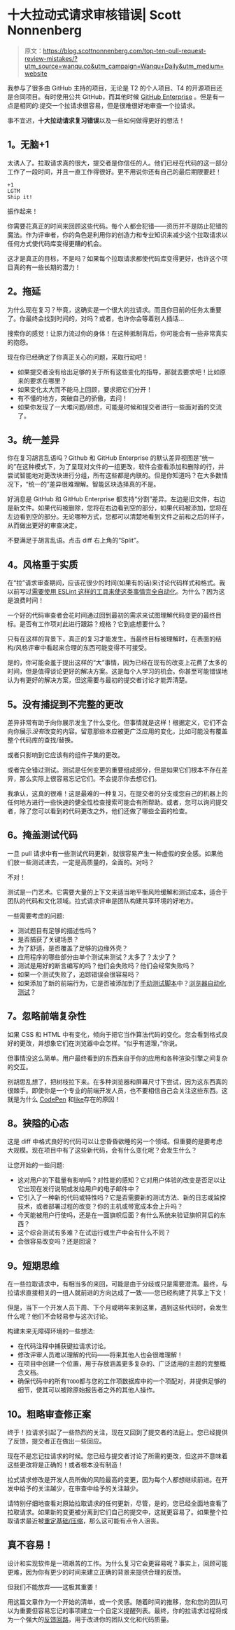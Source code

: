 # 十大拉动式请求审核错误| Scott Nonnenberg

> 原文：<https://blog.scottnonnenberg.com/top-ten-pull-request-review-mistakes/?utm_source=wanqu.co&utm_campaign=Wanqu+Daily&utm_medium=website>

我参与了很多由 GitHub 主持的项目，无论是 T2 的个人项目、T4 的开源项目还是合同项目。有时使用公共 GitHub，而其他时候 [GitHub Enterprise](https://enterprise.github.com/) 。但是有一点是相同的:提交一个拉请求很容易，但是很难很好地审查一个拉请求。

事不宜迟，**十大拉动请求复习错误**以及一些如何做得更好的想法！

## [](#1-the-mindless-1)1。无脑+1

太诱人了。拉取请求真的很大，提交者是你信任的人。他们已经在代码的这一部分工作了一段时间，并且一直工作得很好。更不用说你还有自己的最后期限要赶！

```
+1
LGTM
Ship it! 
```

振作起来！

你需要花真正的时间来回顾这些代码。每个人都会犯错——资历并不是防止犯错的魔法。作为评审者，你的角色是利用你的创造力和专业知识来减少这个拉取请求以任何方式使代码库变得更糟的机会。

这才是真正的目标，不是吗？如果每个拉取请求都使代码库变得更好，也许这个项目真的有一些长期的潜力！

## [](#2-procrastination)2。拖延

为什么现在复习？毕竟，这确实是一个很大的拉请求。而且你目前的任务太重要了。你最终会找到时间的，对吗？或者，也许你会等着别人插话…

搜索你的感觉！让原力流过你的身体！在这种抵制背后，你可能会有一些非常真实的抱怨。

现在你已经确定了你真正关心的问题，采取行动吧！

*   如果提交者没有给出足够的关于所有这些变化的指导，那就去要求吧！比如原来的要求在哪里？
*   如果变化太大而不能马上回顾，要求把它们分开！
*   有不懂的地方，突破自己的骄傲，去问！
*   如果你发现了一大堆问题/顾虑，可能是时候和提交者进行一些面对面的交流了。

## [](#3-unified-diffs)3。统一差异

你在复习胡言乱语吗？Github 和 GitHub Enterprise 的默认差异视图是“统一的”在这种模式下，为了呈现对文件的一组更改，软件会查看添加和删除的行，并尝试智能地对更改块进行分组，所有这些都是内联的。但是你知道吗？在大多数情况下，“统一的”差异很难理解。智能区块选择真的不是。

好消息是 GitHub 和 GitHub Enterprise 都支持“分割”差异。左边是旧文件，右边是新文件。如果代码被删除，您将在右边看到空的部分，如果代码被添加，您将在左边看到空的部分。无论哪种方式，您都可以清楚地看到文件之前和之后的样子，从而做出更好的审查决定。

不要满足于胡言乱语。点击 diff 右上角的“Split”。

## [](#4-style-over-substance)4。风格重于实质

在“拉”请求审查期间，应该花很少的时间(如果有的话)来讨论代码样式和格式。我以前写过[需要使用 ESLint 这样的工具来使这类事情完全自动化](/eslint-part-3-analysis/#trying-to-adapt)。为什么？因为这是浪费时间！

一个好的代码审查者会花时间通过回到最初的需求来试图理解代码变更的最终目标。是否有工作项对此进行跟踪？规格？它到底想要什么？

只有在这样的背景下，真正的复习才能发生。当最终目标被理解时，在表面的结构/风格评审中看起来合理的东西可能变得不可接受。

是的，你可能会羞于提出这样的“大”事情，因为已经在现有的改变上花费了太多的时间，但是值得谈论更好的解决方案。这是每个人学习的机会。你甚至可能错误地认为有更好的解决方案，但这需要与最初的提交者讨论才能弄清楚。

## [](#5-not-catching-incomplete-changes)5。没有捕捉到不完整的更改

差异非常有助于向你展示发生了什么变化。但事情就是这样！根据定义，它们不会向你展示*没有*改变的内容。留意那些本应被更广泛应用的变化，比如可能没有覆盖整个代码库的查找/替换。

或者只影响到它应该有的组件子集的更改。

或者完全错过测试。测试是任何变更的重要组成部分，但是如果它们根本不存在差异，那么实际上很容易忘记它们。不会提示你去想它们。

我承认，这真的很难！这是最难的一种复习。在提交者的分支或您自己的机器上的任何地方进行一些快速的健全性检查搜索可能会有所帮助。或者，您可以询问提交者，除了您可以看到的代码更改之外，他们还做了哪些全面的检查。

## [](#6-glossing-over-test-code)6。掩盖测试代码

一旦 pull 请求中有一些测试代码更新，就很容易产生一种虚假的安全感。如果他们放一些测试进去，一定是高质量的，全面的。对吗？

不对！

测试是一门艺术。它需要大量的上下文来适当地平衡风险缓解和测试成本，适合于团队的代码和文化领域。拉式请求评审是团队构建共享环境的好地方。

一些需要考虑的问题:

*   测试题目有足够的描述性吗？
*   是否捕获了关键场景？
*   为了舒适，是否覆盖了足够的边缘外壳？
*   应用程序的哪些部分由单个测试来测试？太多了？太少了？
*   测试是用好的断言编写的吗？他们会失败吗？他们会经常失败吗？
*   如果一个测试失败了，追踪错误会很容易吗？
*   如果添加了新的前端行为，它是否被添加到了[手动测试脚本](/web-application-test-strategy/#stage-0-real-usage)中？[浏览器自动化测试](/web-application-test-strategy/#stage-4-automating-a-browser)？

## [](#7-discounting-frontend-complexity)7。忽略前端复杂性

如果 CSS 和 HTML 中有变化，倾向于把它当作算法代码的变化。您会看到格式良好的更改，并想象它们在浏览器中会怎样。“似乎有道理，”你说。

但事情没这么简单。用户最终看到的东西来自于你的应用和各种渲染引擎之间复杂的交互。

别胡思乱想了，把树枝拉下来。在多种浏览器和屏幕尺寸下尝试，因为这东西真的很棘手。即使你是一个专业的前端开发人员，也不要相信自己会关注这些东西。这就是为什么 [CodePen](https://codepen.io/) 和[like](https://www.sitepoint.com/7-code-playgrounds/)存在的原因！

## [](#8-the-narrow-mindset)8。狭隘的心态

这是 diff 中格式良好的代码可以让您昏昏欲睡的另一个领域。但重要的是要考虑大规模。现在项目中有了这些新代码，会有什么变化呢？会发生什么？

让您开始的一些问题:

*   这对用户的下载量有影响吗？对性能的感知？它对用户体验的改变是否足以让它出现在发行说明或发给用户的电子邮件中？
*   它引入了一种新的代码或特性吗？它是否需要新的测试方法、新的日志或监控技术，或者部署过程的改变？你的主机或带宽成本会上升吗？
*   今天能被用户行使吗，还是在一面旗帜后面？有什么系统来验证旗帜背后的东西？
*   这个综合测试有多难？在试运行或生产中会有什么不同？
*   会很容易改变吗？还是回滚？

## [](#9-short-term-thinking)9。短期思维

在一些拉取请求中，有相当多的来回，可能是由于分歧或只是需要澄清。最终，与拉请求直接相关的一组人就前进的方向达成了一致——您已经构建了共享上下文！

但是，当下一个开发人员下周、下个月或明年来到这里，遇到这些代码时，会发生什么呢？他们不会轻易参与这次讨论。

构建未来无障碍环境的一些想法:

*   在代码注释中捕获键拉请求讨论。
*   修改评审人员难以理解的代码——将来其他人也会很难理解！
*   在项目中创建一个位置，用于存放涵盖更多复杂的、广泛适用的主题的完整概念文档。
*   确保代码中的所有`TODO`都与您的工作项数据库中的一个项配对，并提供足够的细节，使其可以被除原始报告者之外的其他人操作。

## [](#10-cursory-review-of-amendments)10。粗略审查修正案

终于！拉请求引起了一些热烈的关注，现在又回到了提交者的法庭上。您已经提供了反馈，提交者正在做出一些回应。

现在不是忘记拉请求的时候。您已经与提交者讨论了所需的更改，但这并不意味着这些更改将是正确的！或者根本没有制造！

拉式请求修改是开发人员所做的风险最高的变更，因为每个人都想继续前进。在开发中给予的关注越少，在审查中给予的关注越少。

请特别仔细地查看对原始拉取请求的任何更新，尽管，是的，您已经全面地查看了拉取请求。如果新的变更被分离到它们自己的提交中，这就更容易了。如果整个拉取请求最近被[重定基础/压缩](https://git-scm.com/book/en/v2/Git-Tools-Rewriting-History)，那么这可能有点令人沮丧。

## [](#its-not-easy)真不容易！

设计和实现软件是一项艰苦的工作。为什么复习它会更容易呢？事实上，回顾可能更难，因为你有更少的时间来建立正确的背景来提供合理的反馈。

但我们不能放弃——这极其重要！

用这篇文章作为一个开始的清单，或一个灵感。随着时间的推移，您和您的团队可以为重要但容易忘记的事项建立一个自定义提醒列表。最终，你的拉请求过程将成为一个强大的[反馈回路](/the-why-of-agile/#feedback-loops)，用于改进你的团队文化和代码质量。